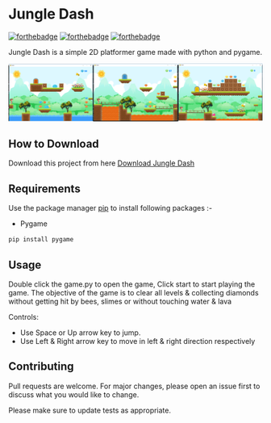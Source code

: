 # Jungle Dash

[![forthebadge](https://forthebadge.com/images/badges/built-with-love.svg)](https://forthebadge.com)
[![forthebadge](https://forthebadge.com/images/badges/built-with-swag.svg)](https://forthebadge.com)
[![forthebadge](https://forthebadge.com/images/badges/made-with-python.svg)](https://forthebadge.com)

Jungle Dash is a simple 2D platformer game made with python and pygame.

![Alt text](app.png?raw=true "Jungle Dash")

## How to Download

Download this project from here [Download Jungle Dash](https://downgit.github.io/#/home?url=https://github.com/pyGuru123/Python-Games/tree/master/Jungle%20Dash)

## Requirements

Use the package manager [pip](https://pip.pypa.io/en/stable/) to install following packages :-
* Pygame

```bash
pip install pygame
```

## Usage

Double click the game.py to open the game, Click start to start playing the game. The objective of the game is to clear all levels & collecting diamonds without getting hit by bees, slimes or without touching water & lava

Controls:
* Use Space or Up arrow key to jump.
* Use Left & Right arrow key to move in left & right direction respectively

## Contributing

Pull requests are welcome. For major changes, please open an issue first to discuss what you would like to change.

Please make sure to update tests as appropriate.